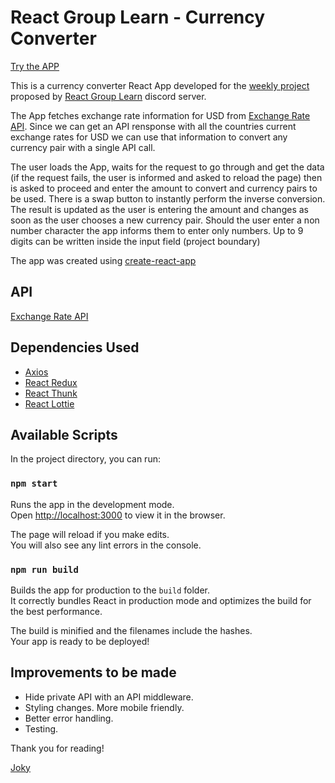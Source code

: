 # React Group Learn - Currency Converter

[Try the APP](https://www.joky.dev/currency-converter/)

This is a currency converter React App developed for the [weekly project](https://discord.com/channels/893108882220658718/893883150428676118/893890421950922822) proposed by [React Group Learn](https://discord.gg/sjwQ88VR) discord server.

The App fetches exchange rate information for USD from [Exchange Rate API](https://www.exchangerate-api.com/). Since we can get an API rensponse with all the countries current exchange rates for USD we can use that information to convert any currency pair with a single API call.

The user loads the App, waits for the request to go through and get the data (if the request fails, the user is informed and asked to reload the page) then is asked to proceed and enter the amount to convert and currency pairs to be used. There is a swap button to instantly perform the inverse conversion. The result is updated as the user is entering the amount and changes as soon as the user chooses a new currency pair. Should the user enter a non number character the app informs them to enter only numbers. Up to 9 digits can be written inside the input field (project boundary)

The app was created using [create-react-app](https://github.com/facebook/create-react-app)

## API

[Exchange Rate API](https://www.exchangerate-api.com/)

## Dependencies Used

- [Axios](https://github.com/axios/axios)
- [React Redux](https://github.com/reduxjs/react-redux)
- [React Thunk](https://github.com/reduxjs/redux-thunk)
- [React Lottie](https://www.npmjs.com/package/react-lottie)

## Available Scripts

In the project directory, you can run:

### `npm start`

Runs the app in the development mode.\
Open [http://localhost:3000](http://localhost:3000) to view it in the browser.

The page will reload if you make edits.\
You will also see any lint errors in the console.

### `npm run build`

Builds the app for production to the `build` folder.\
It correctly bundles React in production mode and optimizes the build for the best performance.

The build is minified and the filenames include the hashes.\
Your app is ready to be deployed!

## Improvements to be made

- Hide private API with an API middleware.
- Styling changes. More mobile friendly.
- Better error handling.
- Testing.

Thank you for reading!

[Joky](https://www.joky.dev)
